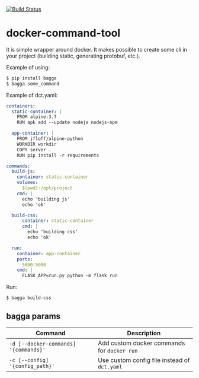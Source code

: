 [![Build Status](https://travis-ci.com/kai25/docker-command-tool.svg?branch=master)](https://travis-ci.com/kai25/docker-command-tool)

# docker-command-tool
It is simple wrapper around docker.
It makes possible to create some cli in your project (building static, generating protobuf, etc.).

Example of using:
```sh
$ pip install bagga
$ bagga some_command
```

Example of dct.yaml:

```yaml
containers:
  static-container: |
    FROM alpine:3.7
    RUN apk add --update nodejs nodejs-npm

  app-container: |
    FROM jfloff/alpine-python
    WORKDIR workdir
    COPY server .
    RUN pip install -r requirements

commands:
  build-js:
    container: static-container
    volumes:
      $(pwd):/opt/project
    cmd: |
      echo 'building js'
      echo 'ok'

  build-css:
      container: static-container
      cmd: |
        echo 'building css'
        echo 'ok'

  run:
    container: app-container
    ports:
      5000:5000
    cmd: |
      FLASK_APP=run.py python -m flask run
```

Run:
```sh
$ bagga build-css
```

## bagga params
Command | Description
------- | -----------
`-d [--docker-commands] '{commands}'` | Add custom docker commands for `docker run`
`-c [--config] '{config_path}'` | Use custom config file instead of `dct.yaml`
